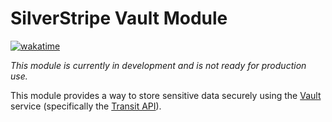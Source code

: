 # SilverStripe Vault Module

[![wakatime](https://wakatime.com/badge/user/5b442c6a-2bed-4f89-a733-ded69f7fa013/project/807f299d-4a9e-4452-b0d0-e4cc688ec627.svg?style=for-the-badge)](https://wakatime.com/badge/user/5b442c6a-2bed-4f89-a733-ded69f7fa013/project/807f299d-4a9e-4452-b0d0-e4cc688ec627)

_This module is currently in development and is not ready for production use._

This module provides a way to store sensitive data securely using the [Vault](https://www.vaultproject.io/) service (specifically the [Transit API](https://developer.hashicorp.com/vault/api-docs/secret/transit)).
